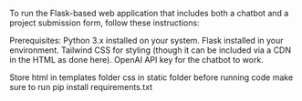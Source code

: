 To run the Flask-based web application that includes both a chatbot and a project submission form, follow these instructions:

Prerequisites:
Python 3.x installed on your system.
Flask installed in your environment.
Tailwind CSS for styling (though it can be included via a CDN in the HTML as done here).
OpenAI API key for the chatbot to work.

Store html in templates folder 
css in static folder before running code 
make sure to run pip install requirements.txt 
